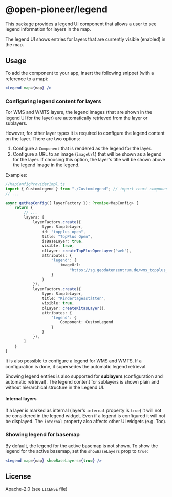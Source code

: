 # @open-pioneer/legend

This package provides a legend UI component that allows a user to see legend information for layers in the map.

The legend UI shows entries for layers that are currently visible (enabled) in the map.

## Usage

To add the component to your app, insert the following snippet (with a reference to a map):

```jsx
<Legend map={map} />
```

### Configuring legend content for layers

For WMS and WMTS layers, the legend images (that are shown in the legend UI for the layer) are automatically
retrieved from the layer or sublayers.

However, for other layer types it is required to configure the legend content on the layer.
There are two options:

1. Configure a `Component` that is rendered as the legend for the layer.
2. Configure a URL to an image (`imageUrl`) that will be shown as a legend for the layer.
   If choosing this option, the layer's title will be shown above the legend image in the legend.

Examples:

```ts
//MapConfigProviderImpl.ts
import { CustomLegend } from "./CustomLegend"; // import react component to show as layer's legend
// ...

async getMapConfig({ layerFactory }): Promise<MapConfig> {
    return {
        // ...
        layers: [
            layerFactory.create({
                type: SimpleLayer,
                id: "topplus_open",
                title: "TopPlus Open",
                isBaseLayer: true,
                visible: true,
                olLayer: createTopPlusOpenLayer("web"),
                attributes: {
                    "legend": {
                        imageUrl:
                            "https://sg.geodatenzentrum.de/wms_topplus_open?SERVICE=WMS&VERSION=1.1.1&REQUEST=GetLegendGraphic&FORMAT=image/png&LAYER=web"
                    }
                }
            }),
            layerFactory.create({
                type: SimpleLayer,
                title: "Kindertagesstätten",
                visible: true,
                olLayer: createKitasLayer(),
                attributes: {
                    "legend": {
                        Component: CustomLegend
                    }
                }
            }),
        ]
    }
}
```

It is also possible to configure a legend for WMS and WMTS.
If a configuration is done, it supersedes the automatic legend retrieval.

Showing legend entries is also supported for **sublayers** (configuration and automatic retrieval).
The legend content for sublayers is shown plain and without hierarchical structure in the Legend UI.

#### Internal layers

If a layer is marked as internal (layer's `internal` property is `true`) it will not be considered in the legend widget. Even if a legend is configured it will not be displayed. The `internal` property also affects other UI widgets (e.g. Toc).

### Showing legend for basemap

By default, the legend for the active basemap is not shown.
To show the legend for the active basemap, set the `showBaseLayers` prop to `true`:

```jsx
<Legend map={map} showBaseLayers={true} />
```

## License

Apache-2.0 (see `LICENSE` file)
